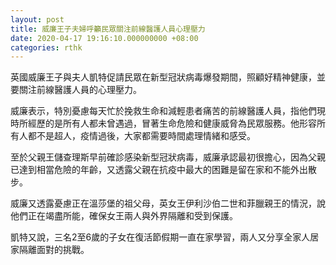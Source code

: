 ```yaml
---
layout: post
title: 威廉王子夫婦呼籲民眾關注前線醫護人員心理壓力
date: 2020-04-17 19:16:10.000000000 +08:00
categories: rthk
---
```


英國威廉王子與夫人凱特促請民眾在新型冠狀病毒爆發期間，照顧好精神健康，並要關注前線醫護人員的心理壓力。

威廉表示，特別憂慮每天忙於挽救生命和減輕患者痛苦的前線醫護人員，指他們現時所經歷的是所有人都未曾遇過，冒著生命危險和健康威脅為民眾服務。他形容所有人都不是超人，疫情過後，大家都需要時間處理情緒和感受。

至於父親王儲查理斯早前確診感染新型冠狀病毒，威廉承認最初很擔心，因為父親已達到相當危險的年齡，又透露父親在抗疫中最大的困難是留在家和不能外出散步。

威廉又透露憂慮正在溫莎堡的祖父母，英女王伊利沙伯二世和菲臘親王的情況，說他們正在竭盡所能，確保女王兩人與外界隔離和受到保護。

凱特又說，三名2至6歲的子女在復活節假期一直在家學習，兩人又分享全家人居家隔離面對的挑戰。
